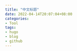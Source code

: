 ```yaml
---
title: "中文标题"
date: 2022-04-14T20:07:04+08:00
categories:
- Tool
tags:
- hugo
- blog
- github
---
```

